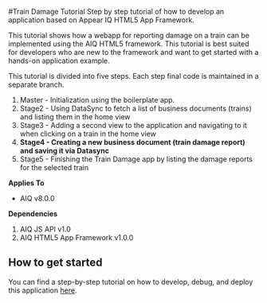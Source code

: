 #Train Damage Tutorial
Step by step tutorial of how to develop an application based on Appear IQ HTML5 App Framework. 

This tutorial shows how a webapp for reporting damage on a train can be implemented using the AIQ HTML5 framework. This tutorial is best suited for developers who are new to the framework and want to get started with a hands-on application example.

This tutorial is divided into five steps. Each step final code is maintained in a separate branch.
  1. Master - Initialization using the boilerplate app.
  2. Stage2 - Using DataSync to fetch a list of business documents (trains) and listing them in the home view
  3. Stage3 - Adding a second view to the application and navigating to it when clicking on a train in the home view
  4. **Stage4 - Creating a new business document (train damage report) and saving it via Datasync**
  5. Stage5 - Finishing the Train Damage app by listing the damage reports for the selected train


**Applies To**

* AIQ v8.0.0 


**Dependencies**

1. AIQ JS API v1.0
2. AIQ HTML5 App Framework v1.0.0


## How to get started
You can find a step-by-step tutorial on how to develop, debug, and deploy this application [here](https://docs.appeariq.com/display/AIQDEVBETA/Create+app+from+scratch%2C+using+AIQ+datasync).
